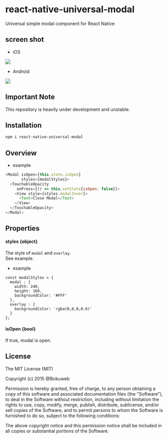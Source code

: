 # react-native-universal-modal

Universal simple modal component for React Native


## screen shot

- iOS    
   
![](https://raw.githubusercontent.com/bokuweb/react-native-universal-modal/master/screenshot/ios-modal.gif)
  
- Android     

![](https://raw.githubusercontent.com/bokuweb/react-native-universal-modal/master/screenshot/android-modal.gif)
   
   
## Important Note

This repository is heavily under development and unstable.

## Installation

```sh
npm i react-native-universal-modal
```

## Overview

- example

``` javascript
<Modal isOpen={this.state.isOpen}
       styles={modalStyles}>
  <TouchableOpacity
     onPress={() => this.setState{isOpen: false}}>
    <View style={styles.modalInner}>
      <Text>Close Modal</Text>
    </View>
  </TouchableOpacity>
</Modal>
```

## Properties

#### styles {object}

The style of `modal` and `overlay`.   
See example.

- example
``` jabascript
const modalStyles = {
  modal : {
    width: 240,
    height: 160,
    backgroundColor: '#FFF'
  },
  overlay : {
    backgroundColor: 'rgba(0,0,0,0.6)'
  }
};
``````

#### isOpen {bool}

If true, modal is open.

## License

The MIT License (MIT)

Copyright (c) 2015 @Bokuweb

Permission is hereby granted, free of charge, to any person obtaining a copy of this software and associated documentation files (the "Software"), to deal in the Software without restriction, including without limitation the rights to use, copy, modify, merge, publish, distribute, sublicense, and/or sell copies of the Software, and to permit persons to whom the Software is furnished to do so, subject to the following conditions:

The above copyright notice and this permission notice shall be included in all copies or substantial portions of the Software.
                             


